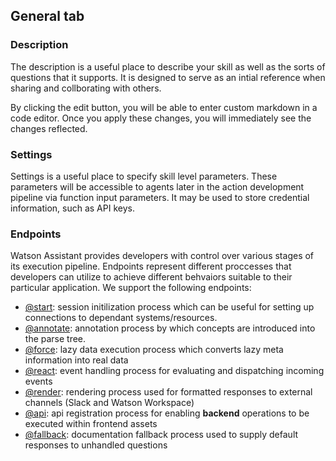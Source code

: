 ## General tab

### Description

The description is a useful place to describe your skill as well as the sorts of questions that it supports. It is designed to serve as an intial reference when sharing and collborating with others.

By clicking the edit button, you will be able to enter custom markdown in a code editor. Once you apply these changes, you will immediately see the changes reflected.

### Settings

Settings is a useful place to specify skill level parameters. These parameters will be accessible to agents later in the action development pipeline via function input parameters. It may be used to store credential information, such as API keys. 

### Endpoints

Watson Assistant provides developers with control over various stages of its execution pipeline. Endpoints represent different proccesses that developers can utilize to achieve different behvaiors suitable to their particular application. We support the following endpoints:

- [@start](./endpoints/Start.md): session initilization process which can be useful for setting up connections to dependant systems/resources.
- [@annotate](./endpoints/Annotate.md): annotation process by which concepts are introduced into the parse tree.
- [@force](./endpoints/Force.md): lazy data execution process which converts lazy meta information into real data
- [@react](./endpoints/React.md): event handling process for evaluating and dispatching incoming events
- [@render](./endpoints/Render.md): rendering process used for formatted responses to external channels (Slack and Watson Workspace)
- [@api](./endpoints/API.md): api registration process for enabling **backend** operations to be executed within frontend assets
- [@fallback](./endpoints/Fallback.md): documentation fallback process used to supply default responses to unhandled questions
